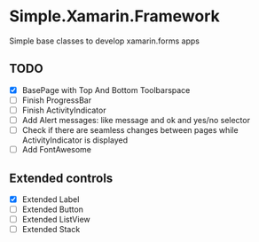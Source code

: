 # Simple.Xamarin.Framework
Simple base classes to develop xamarin.forms apps


## TODO

- [x] BasePage with Top And Bottom Toolbarspace
- [ ] Finish ProgressBar
- [ ] Finish ActivityIndicator
- [ ] Add Alert messages: like message and ok and yes/no selector
- [ ] Check if there are seamless changes between pages while ActivityIndicator is displayed
- [ ] Add FontAwesome

## Extended controls
- [x] Extended Label
- [ ] Extended Button
- [ ] Extended ListView
- [ ] Extended Stack
